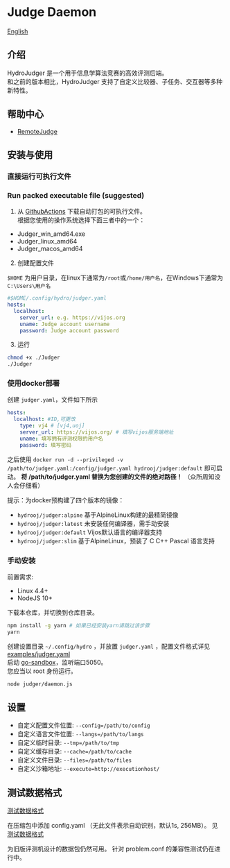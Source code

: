 # Judge Daemon

[English](docs/en/README.md)

## 介绍
HydroJudger 是一个用于信息学算法竞赛的高效评测后端。  
和之前的版本相比，HydroJudger 支持了自定义比较器、子任务、交互器等多种新特性。  


## 帮助中心

- [RemoteJudge](docs/zh/RemoteJudge.md)

## 安装与使用

### 直接运行可执行文件
### Run packed executable file (suggested)

1. 从 [GithubActions](https://github.com/hydro-dev/HydroJudger/actions)  下载自动打包的可执行文件。  
根据您使用的操作系统选择下面三者中的一个：  

- Judger_win_amd64.exe
- Judger_linux_amd64
- Judger_macos_amd64

2. 创建配置文件

`$HOME` 为用户目录，在linux下通常为`/root`或`/home/用户名`，在Windows下通常为`C:\Users\用户名`  

```yaml
#$HOME/.config/hydro/judger.yaml
hosts:
  localhost:
    server_url: e.g. https://vijos.org
    uname: Judge account username
    password: Judge account password
```

3. 运行

```sh
chmod +x ./Judger
./Judger
```

### 使用docker部署

创建 `judger.yaml`，文件如下所示

```yaml
hosts:
  localhost: #ID,可更改
    type: vj4 # [vj4,uoj]
    server_url: https://vijos.org/ # 填写vijos服务端地址
    uname: 填写拥有评测权限的用户名
    password: 填写密码
```

之后使用 `docker run -d --privileged -v /path/to/judger.yaml:/config/judger.yaml hydrooj/judger:default` 即可启动。
**将 /path/to/judger.yaml 替换为您创建的文件的绝对路径！** （众所周知没人会仔细看）  

提示：为docker预构建了四个版本的镜像：

- `hydrooj/judger:alpine` 基于AlpineLinux构建的最精简镜像  
- `hydrooj/judger:latest` 未安装任何编译器，需手动安装  
- `hydrooj/judger:default` Vijos默认语言的编译器支持  
- `hydrooj/judger:slim` 基于AlpineLinux，预装了 C C++ Pascal 语言支持  

### 手动安装

前置需求:

- Linux 4.4+
- NodeJS 10+

下载本仓库，并切换到仓库目录。

```sh
npm install -g yarn # 如果已经安装yarn请跳过该步骤
yarn
```

创建设置目录 `~/.config/hydro` ，并放置 `judger.yaml` ，配置文件格式详见 [examples/judger.yaml](examples/judger.yaml)  
启动 [go-sandbox](https://github.com/criyle/go-judge)，监听端口5050。  
您应当以 root 身份运行。  

```sh
node judger/daemon.js
```

## 设置

- 自定义配置文件位置: `--config=/path/to/config` 
- 自定义语言文件位置: `--langs=/path/to/langs`
- 自定义临时目录: `--tmp=/path/to/tmp`
- 自定义缓存目录: `--cache=/path/to/cache`
- 自定义文件目录: `--files=/path/to/files`
- 自定义沙箱地址: `--execute=http://executionhost/`

## 测试数据格式

[测试数据格式](docs/zh/Testdata.md)

在压缩包中添加 config.yaml （无此文件表示自动识别，默认1s, 256MB）。
见 [测试数据格式](examples/testdata.yaml)

为旧版评测机设计的数据包仍然可用。
针对 problem.conf 的兼容性测试仍在进行中。
